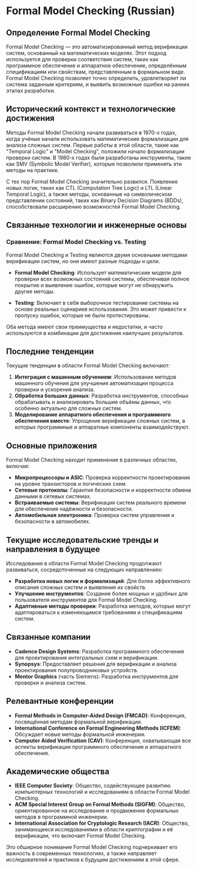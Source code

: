 # Formal Model Checking (Russian)

## Определение Formal Model Checking

Formal Model Checking — это автоматизированный метод верификации систем, основанный на математических моделях. Этот подход используется для проверки соответствия систем, таких как программное обеспечение и аппаратное обеспечение, определённым спецификациям или свойствам, представленным в формальном виде. Formal Model Checking позволяет точно определить, удовлетворяет ли система заданным критериям, и выявить возможные ошибки на ранних этапах разработки.

## Исторический контекст и технологические достижения

Методы Formal Model Checking начали развиваться в 1970-х годах, когда учёные начали использовать математические формализации для анализа сложных систем. Первые работы в этой области, такие как "Temporal Logic" и "Model Checking", положили начало формализации проверки систем. В 1980-х годах были разработаны инструменты, такие как SMV (Symbolic Model Verifier), которые позволили применять эти методы на практике.

С тех пор Formal Model Checking значительно развился. Появление новых логик, таких как CTL (Computation Tree Logic) и LTL (Linear Temporal Logic), а также методы, основанные на символическом представлении состояний, таких как Binary Decision Diagrams (BDDs), способствовали расширению возможностей Formal Model Checking.

## Связанные технологии и инженерные основы

### Сравнение: Formal Model Checking vs. Testing

Formal Model Checking и Testing являются двумя основными методами верификации систем, но они имеют разные подходы и цели. 

- **Formal Model Checking**: Использует математические модели для проверки всех возможных состояний системы, обеспечивая полное покрытие и выявление ошибок, которые могут не обнаружить другие методы.
  
- **Testing**: Включает в себя выборочное тестирование системы на основе реальных сценариев использования. Это может привести к пропуску ошибок, которые не были протестированы.

Оба метода имеют свои преимущества и недостатки, и часто используются в комбинации для достижения наилучших результатов.

## Последние тенденции

Текущие тенденции в области Formal Model Checking включают:

1. **Интеграция с машинным обучением**: Использование методов машинного обучения для улучшения автоматизации процесса проверки и ускорения анализа.
2. **Обработка больших данных**: Разработка инструментов, способных обрабатывать и анализировать большие объёмы данных, что особенно актуально для сложных систем.
3. **Моделирование аппаратного обеспечения и программного обеспечения вместе**: Упрощение верификации сложных систем, в которых программные и аппаратные компоненты взаимодействуют.

## Основные приложения

Formal Model Checking находит применение в различных областях, включая:

- **Микропроцессоры и ASIC**: Проверка корректности проектирования на уровне транзисторов и логических схем.
- **Сетевые протоколы**: Гарантия безопасности и корректности обмена данными в сетевых системах.
- **Встраиваемые системы**: Верификация систем реального времени для обеспечения надёжности и безопасности.
- **Автомобильная электроника**: Проверка систем управления и безопасности в автомобилях.

## Текущие исследовательские тренды и направления в будущее

Исследования в области Formal Model Checking продолжают развиваться, сосредоточенные на следующих направлениях:

- **Разработка новых логик и формализаций**: Для более эффективного описания сложных систем и выявления их свойств.
- **Улучшение инструментов**: Создание более мощных и удобных для пользователя инструментов для Formal Model Checking.
- **Адаптивные методы проверки**: Разработка методов, которые могут адаптироваться к изменяющимся требованиям и спецификациям систем.

## Связанные компании

- **Cadence Design Systems**: Разработка программного обеспечения для проектирования интегральных схем и верификации.
- **Synopsys**: Предоставляет решения для верификации и анализа проектирования полупроводниковых устройств.
- **Mentor Graphics** (часть Siemens): Разработка инструментов для проверки и анализа систем.

## Релевантные конференции

- **Formal Methods in Computer-Aided Design (FMCAD)**: Конференция, посвящённая методам формальной верификации.
- **International Conference on Formal Engineering Methods (ICFEM)**: Обсуждает новые методы формальной инженерии.
- **Computer Aided Verification (CAV)**: Конференция, охватывающая все аспекты верификации программного обеспечения и аппаратного обеспечения.

## Академические общества

- **IEEE Computer Society**: Общество, содействующее развитию компьютерных технологий и исследованиям в области Formal Model Checking.
- **ACM Special Interest Group on Formal Methods (SIGFM)**: Общество, ориентированное на исследование и продвижение формальных методов в программной инженерии.
- **International Association for Cryptologic Research (IACR)**: Общество, занимающееся исследованиями в области криптографии и её верификации, что включает Formal Model Checking.

Это обширное понимание Formal Model Checking подчеркивает его важность в современных технологиях, а также направляет исследователей и практиков к будущим достижениям в этой сфере.